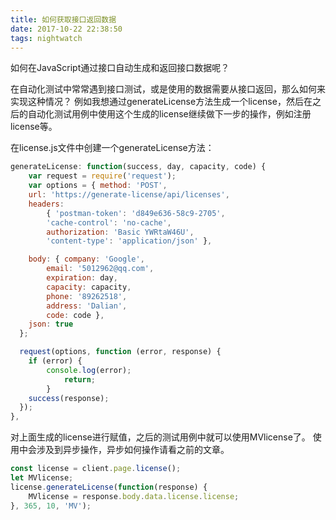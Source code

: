 ```yaml
---
title: 如何获取接口返回数据
date: 2017-10-22 22:38:50
tags: nightwatch
---
```


如何在JavaScript通过接口自动生成和返回接口数据呢？

在自动化测试中常常遇到接口测试，或是使用的数据需要从接口返回，那么如何来实现这种情况？
例如我想通过generateLicense方法生成一个license，然后在之后的自动化测试用例中使用这个生成的license继续做下一步的操作，例如注册license等。

在license.js文件中创建一个generateLicense方法：
```javascript
generateLicense: function(success, day, capacity, code) {
    var request = require('request');
    var options = { method: 'POST',
    url: 'https://generate-license/api/licenses',
    headers:
        { 'postman-token': 'd849e636-58c9-2705',
        'cache-control': 'no-cache',
        authorization: 'Basic YWRtaW46U',
        'content-type': 'application/json' },

    body: { company: 'Google',
        email: '5012962@qq.com',
        expiration: day,
        capacity: capacity,
        phone: '89262518',
        address: 'Dalian',
        code: code },
    json: true
  };

  request(options, function (error, response) {
    if (error) {
        console.log(error);
            return;
        }
    success(response);
  });
},
```

对上面生成的license进行赋值，之后的测试用例中就可以使用MVlicense了。
使用中会涉及到异步操作，异步如何操作请看之前的文章。
```javascript
const license = client.page.license();
let MVlicense;
license.generateLicense(function(response) {
    MVlicense = response.body.data.license.license;
}, 365, 10, 'MV');
```

